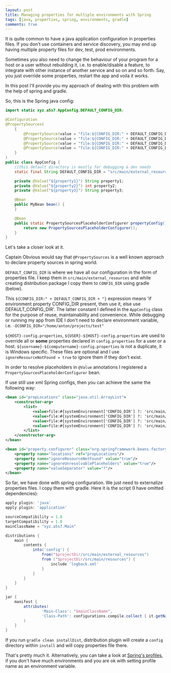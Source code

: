 ```yaml
---
layout: post
title: Managing properties for multiple environments with Spring
tags: [java, properties, spring, environments, gradle]
comments: true
---
```


It is quite common to have a java application configuration in properties files.
If you don't use containers and service discovery, you may end up having multiple property files for dev, test, prod environments.

Sometimes you also need to change the behaviour of your program for a host or a user without rebuilding it, i.e. to enable/disable a feature,
to integrate with other instance of another service and so on and so forth. Say, you just override some properties, restart the app and voila it works.

In this post I'll provide you my approach of dealing with this problem with the help of spring and gradle.<!--more-->

So, this is the Spring java config:

```java
import static xyz.a5s7.AppConfig.DEFAULT_CONFIG_DIR;

@Configuration
@PropertySources(
    {
        @PropertySource(value = "file:${CONFIG_DIR:" + DEFAULT_CONFIG_DIR + "}/config.properties"),
        @PropertySource(value = "file:${CONFIG_DIR:" + DEFAULT_CONFIG_DIR + "}/${HOST}-config.properties", ignoreResourceNotFound = true),
        @PropertySource(value = "file:${CONFIG_DIR:" + DEFAULT_CONFIG_DIR + "}/${USER}-${HOST}-config.properties", ignoreResourceNotFound = true),
        @PropertySource(value = "file:${CONFIG_DIR:" + DEFAULT_CONFIG_DIR + "}/${username}-${computername}-config.properties", ignoreResourceNotFound = true)
    }
)
public class AppConfig {
    //this default directory is mostly for debugging & dev needs
    static final String DEFAULT_CONFIG_DIR = "src/main/external_resources";

    private @Value("${property1}") String property1;
    private @Value("${property2}") int property2;
    private @Value("${property3}") String property3;

    @Bean
    public MyBean bean() {
    }

    @Bean
    public static PropertySourcesPlaceholderConfigurer propertyConfig() {
        return new PropertySourcesPlaceholderConfigurer();
    }
}
```

Let's take a closer look at it.

Captain Obvious would say that ```@PropertySources``` is a well known approach to declare property sources in spring world.

```DEFAULT_CONFIG_DIR``` is where we have all our configuration in the form of properties file.
I keep them in ```src/main/external_resources``` and while creating distribution package I copy them to ```CONFIG_DIR``` using gradle (below).

This ```${CONFIG_DIR:" + DEFAULT_CONFIG_DIR + "}``` expression means 'if environment property CONFIG_DIR present, then use it,
else use DEFAULT_CONFIG_DIR'. The latter constant I defined in the ```AppConfig``` class for the purpose of reuse, maintainability and convenience.
While debugging or running my app from IDE I don't need to declare environment variable, i.e. ```-DCONFIG_DIR="/home/anton/projects/test"```

```${HOST}-config.properties```, ```${USER}-${HOST}-config.properties``` are used to override all or **some** properties declared in ```config.properties```
 for a user or a host. ```${username}-${computername}-config.properties``` is not a duplicate, it is Windows specific.
 These files are optional and I use ```ignoreResourceNotFound = true``` to ignore them if they don't exist.

In order to resolve placeholders in ```@Value``` annotations I registered a ```PropertySourcesPlaceholderConfigurer``` bean.

If use still use xml Spring configs, then you can achieve the same the following way:


```xml
<bean id="propLocations" class="java.util.ArrayList">
    <constructor-arg>
        <list>
            <value>file:#{systemEnvironment['CONFIG_DIR'] ?: 'src/main/external_resources'}/config.properties</value>
            <value>file:#{systemEnvironment['CONFIG_DIR'] ?: 'src/main/external_resources'}/${HOST}-config.properties</value>
            <value>file:#{systemEnvironment['CONFIG_DIR'] ?: 'src/main/external_resources'}/${USER}-${HOST}-config.properties</value>
            <value>file:#{systemEnvironment['CONFIG_DIR'] ?: 'src/main/external_resources'}/${username}-${computername}-config.properties</value>
        </list>
    </constructor-arg>
</bean>

<bean id="property.configurer" class="org.springframework.beans.factory.config.PropertyPlaceholderConfigurer">
    <property name="locations" ref="propLocations"/>
    <property name="ignoreResourceNotFound" value="true"/>
    <property name="ignoreUnresolvablePlaceholders" value="true"/>
    <property name="valueSeparator" value="?"/>
</bean>
```

So far, we have done with spring configuration. We just need to externalize properties files. I copy them with gradle.
Here it is the script (I have omitted dependencies):


``` groovy
apply plugin: 'java'
apply plugin: 'application'

sourceCompatibility = 1.8
targetCompatibility = 1.8
mainClassName = "xyz.a5s7.Main"

distributions {
    main {
        contents {
            into('config') {
                from("$projectDir/src/main/external_resources")
                from ("$projectDir/src/main/resources") {
                    include 'logback.xml'
                }
            }
        }
    }
}

jar {
    manifest {
        attributes(
                'Main-Class': "$mainClassName",
                'Class-Path': configurations.compile.collect { it.getName() }.join(' ')
        )
    }
}
```

If you run ```gradle clean installDist```, distribution plugin will create a ```config``` directory within ```install``` and will copy properties file there.

That's pretty much it. Alternatively, you can take a look at [Spring's profiles](http://docs.spring.io/spring-boot/docs/current/reference/html/boot-features-external-config.html#boot-features-external-config-profile-specific-properties),
if you don't have much environments and you are ok with setting profile name as an environment variable. 